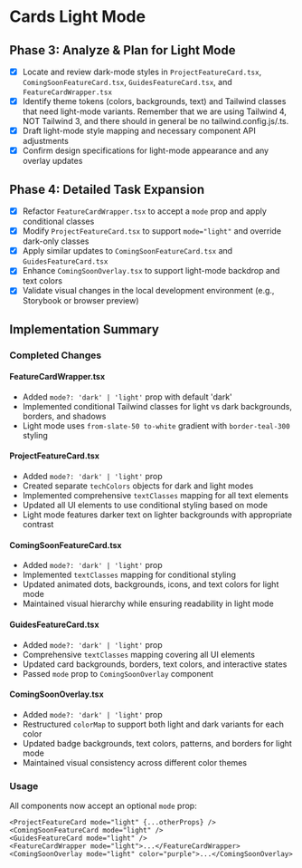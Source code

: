 # Cards Light Mode

## Phase 3: Analyze & Plan for Light Mode
- [x] Locate and review dark-mode styles in `ProjectFeatureCard.tsx`, `ComingSoonFeatureCard.tsx`, `GuidesFeatureCard.tsx`, and `FeatureCardWrapper.tsx`
- [x] Identify theme tokens (colors, backgrounds, text) and Tailwind classes that need light-mode variants.  Remember that we are using Tailwind 4, NOT Tailwind 3, and there should in general be no tailwind.config.js/.ts.
- [x] Draft light-mode style mapping and necessary component API adjustments
- [x] Confirm design specifications for light-mode appearance and any overlay updates

## Phase 4: Detailed Task Expansion
- [x] Refactor `FeatureCardWrapper.tsx` to accept a `mode` prop and apply conditional classes
- [x] Modify `ProjectFeatureCard.tsx` to support `mode="light"` and override dark-only classes
- [x] Apply similar updates to `ComingSoonFeatureCard.tsx` and `GuidesFeatureCard.tsx`
- [x] Enhance `ComingSoonOverlay.tsx` to support light-mode backdrop and text colors
- [x] Validate visual changes in the local development environment (e.g., Storybook or browser preview)

## Implementation Summary

### Completed Changes

#### FeatureCardWrapper.tsx
- Added `mode?: 'dark' | 'light'` prop with default 'dark'
- Implemented conditional Tailwind classes for light vs dark backgrounds, borders, and shadows
- Light mode uses `from-slate-50 to-white` gradient with `border-teal-300` styling

#### ProjectFeatureCard.tsx
- Added `mode?: 'dark' | 'light'` prop
- Created separate `techColors` objects for dark and light modes
- Implemented comprehensive `textClasses` mapping for all text elements
- Updated all UI elements to use conditional styling based on mode
- Light mode features darker text on lighter backgrounds with appropriate contrast

#### ComingSoonFeatureCard.tsx
- Added `mode?: 'dark' | 'light'` prop
- Implemented `textClasses` mapping for conditional styling
- Updated animated dots, backgrounds, icons, and text colors for light mode
- Maintained visual hierarchy while ensuring readability in light mode

#### GuidesFeatureCard.tsx
- Added `mode?: 'dark' | 'light'` prop
- Comprehensive `textClasses` mapping covering all UI elements
- Updated card backgrounds, borders, text colors, and interactive states
- Passed `mode` prop to `ComingSoonOverlay` component

#### ComingSoonOverlay.tsx
- Added `mode?: 'dark' | 'light'` prop
- Restructured `colorMap` to support both light and dark variants for each color
- Updated badge backgrounds, text colors, patterns, and borders for light mode
- Maintained visual consistency across different color themes

### Usage
All components now accept an optional `mode` prop:
```tsx
<ProjectFeatureCard mode="light" {...otherProps} />
<ComingSoonFeatureCard mode="light" />
<GuidesFeatureCard mode="light" />
<FeatureCardWrapper mode="light">...</FeatureCardWrapper>
<ComingSoonOverlay mode="light" color="purple">...</ComingSoonOverlay>
